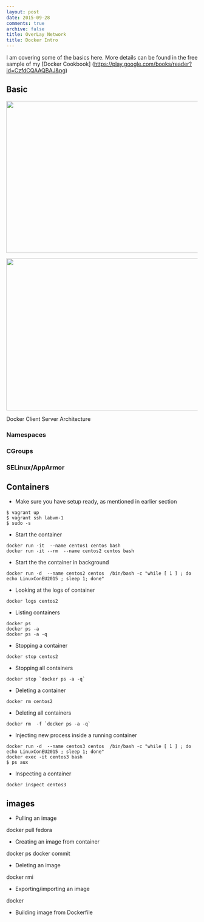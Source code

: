 ```yaml
---
layout: post
date: 2015-09-28
comments: true
archive: false
title: OverLay Network
title: Docker Intro
---
```


I am covering some of the basics here. More details can be found in the free sample of my [Docker Cookbook] (https://play.google.com/books/reader?id=CzfdCQAAQBAJ&pg)

## Basic

<a href="Containers Vs VMS"><img src="http://www.rightscale.com/blog/sites/default/files/docker-containers-vms.png" align="center" height="400" width="600" ></a>

<a href="Docker Execution driver"><img src="http://blog.docker.com/wp-content/uploads/2014/03/docker-execdriver-diagram.png" align="center" height="400" width="600" ></a>

Docker Client Server Architecture

### Namespaces

### CGroups

### SELinux/AppArmor

## Containers

<script type="text/javascript" src="https://asciinema.org/a/27188.js" id="asciicast-27188" async></script>

- Make sure you have setup ready, as mentioned in earlier section   

```
$ vagrant up
$ vagrant ssh labvm-1
$ sudo -s
```  

- Start the container

```
docker run -it  --name centos1 centos bash
docker run -it --rm  --name centos2 centos bash
```

- Start the the container in background

```
docker run -d  --name centos2 centos  /bin/bash -c "while [ 1 ] ; do echo LinuxConEU2015 ; sleep 1; done"
```

- Looking at the logs of container

```
docker logs centos2
```

- Listing containers

```
docker ps 
docker ps -a
docker ps -a -q
```

- Stopping a container

```
docker stop centos2
```

- Stopping all containers

```
docker stop `docker ps -a -q`
```

- Deleting a container

```
docker rm centos2
```

- Deleting all containers

```
docker rm  -f `docker ps -a -q` 
```

- Injecting new process inside a running container

```
docker run -d  --name centos3 centos  /bin/bash -c "while [ 1 ] ; do echo LinuxConEU2015 ; sleep 1; done"
docker exec -it centos3 bash
$ ps aux 
```

- Inspecting a container

```
docker inspect centos3
```

## images
- Pulling an image

docker pull fedora

- Creating an image from container

docker ps
docker commit 

- Deleting an image

docker rmi 

- Exporting/importing an image

docker 

- Building image from Dockerfile
